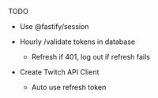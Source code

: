 TODO
- Use @fastify/session
- Hourly /validate tokens in database
    - Refresh if 401, log out if refresh fails

- Create Twitch API Client
    - Auto use refresh token
